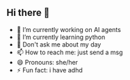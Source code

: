 ## Hi there 👋


- 🔭 I’m currently working on AI agents
- 🌱 I’m currently learning python
- 💬 Don't ask me about my day
- 📫 How to reach me: just send a msg
- 😄 Pronouns: she/her
- ⚡ Fun fact: i have adhd
